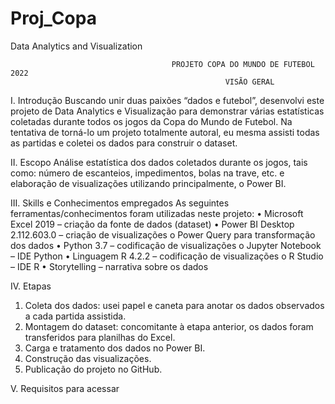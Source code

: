 # Proj_Copa
Data Analytics and Visualization
  
                                        PROJETO COPA DO MUNDO DE FUTEBOL 2022
                                                    VISÃO GERAL
I.	Introdução
Buscando unir duas paixões “dados e futebol”, desenvolvi este projeto de Data Analytics e Visualização para demonstrar várias 
estatísticas coletadas durante todos os jogos da Copa do Mundo de Futebol. Na tentativa de torná-lo um projeto totalmente autoral, 
eu mesma assisti todas as partidas e coletei os dados para construir o dataset.

II.	Escopo
Análise estatística dos dados coletados durante os jogos, tais como: número de escanteios, impedimentos, bolas na trave, etc. e 
elaboração de visualizações utilizando principalmente, o Power BI.

III.	Skills e Conhecimentos empregados
As seguintes ferramentas/conhecimentos foram utilizadas neste projeto:
•	Microsoft Excel 2019 – criação da fonte de dados (dataset)
•	Power BI Desktop 2.112.603.0 – criação de visualizações
    o Power Query para transformação dos dados
•	Python 3.7 – codificação de visualizações
    o	Jupyter Notebook – IDE Python
•	Linguagem R 4.2.2 – codificação de visualizações
    o	R Studio – IDE R
•	Storytelling – narrativa sobre os dados

IV.	Etapas
1)	Coleta dos dados: usei papel e caneta para anotar os dados observados a cada partida assistida.
2)	Montagem do dataset: concomitante à etapa anterior, os dados foram transferidos para planilhas do Excel.
3)	Carga e tratamento dos dados no Power BI.
4)	Construção das visualizações.
5)	Publicação do projeto no GitHub.

V.	Requisitos para acessar
